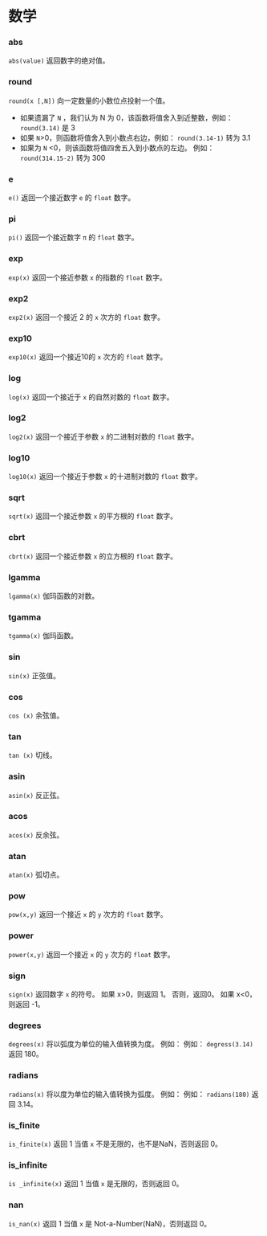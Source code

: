 # 数学

### abs

`abs(value)` 返回数字的绝对值。

### round

`round(x [,N])` 向一定数量的小数位点投射一个值。

* 如果遗漏了 `N` ，我们认为 N 为 0，该函数将值舍入到近整数，例如： `round(3.14)` 是 3
* 如果 `N`>0，则函数将值舍入到小数点右边，例如： `round(3.14-1)` 转为 3.1
* 如果为 `N` \<0，则该函数将值四舍五入到小数点的左边。 例如： `round(314.15-2)` 转为 300

### e

`e()` 返回一个接近数字 `e` 的 `float` 数字。



### pi

`pi()` 返回一个接近数字 `π` 的 `float` 数字。



### exp

`exp(x)` 返回一个接近参数 `x` 的指数的 `float` 数字。

### exp2

`exp2(x)` 返回一个接近 2 的 `x` 次方的 `float` 数字。

### exp10

`exp10(x)` 返回一个接近10的 `x` 次方的 `float` 数字。



### log

`log(x)`  返回一个接近于 `x` 的自然对数的 `float` 数字。

### log2

`log2(x)` 返回一个接近于参数 `x` 的二进制对数的 `float` 数字。

### log10

`log10(x)` 返回一个接近于参数 `x` 的十进制对数的 `float` 数字。



### sqrt

`sqrt(x)` 返回一个接近参数 `x` 的平方根的 `float` 数字。



### cbrt

`cbrt(x)` 返回一个接近参数 `x` 的立方根的 `float` 数字。


### lgamma

`lgamma(x)` 伽玛函数的对数。



### tgamma

`tgamma(x)` 伽玛函数。


### sin

`sin(x)` 正弦值。


### cos

`cos (x)` 余弦值。



### tan

`tan (x)` 切线。



### asin

`asin(x)` 反正弦。



### acos

`acos(x)` 反余弦。

### atan

`atan(x)` 弧切点。



### pow

`pow(x,y)` 返回一个接近 `x` 的 `y` 次方的 `float` 数字。



### power

`power(x,y)` 返回一个接近 `x` 的 `y` 次方的 `float` 数字。



### sign

`sign(x)` 返回数字 `x` 的符号。 如果 x\>0，则返回 1。 否则，返回0。 如果 x\<0，则返回 -1。



### degrees

`degrees(x)` 将以弧度为单位的输入值转换为度。 例如： 例如： `degress(3.14)` 返回 180。

### radians

`radians(x)` 将以度为单位的输入值转换为弧度。 例如： 例如： `radians(180)` 返回 3.14。

### is_finite

`is_finite(x)` 返回 1 当值 `x` 不是无限的，也不是NaN，否则返回 0。

### is_infinite

`is _infinite(x)` 返回 1 当值 `x` 是无限的，否则返回 0。

### nan

`is_nan(x)` 返回 1 当值 `x` 是 Not-a-Number(NaN)，否则返回 0。
